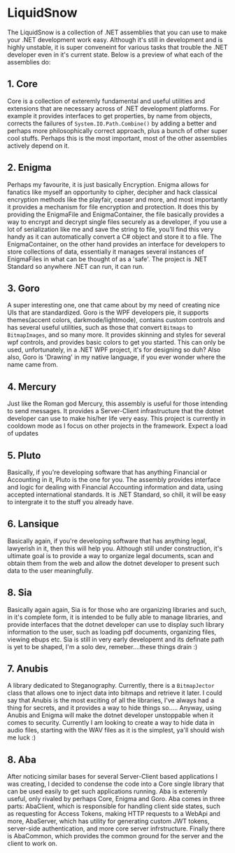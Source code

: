 # LiquidSnow
The LiquidSnow is a collection of .NET assemblies that you can use to make your .NET development work easy. Although it's still in development and is highly unstable, it is super conveneint for various tasks that trouble the .NET developer even in it's current state. Below is a preview of what each of the assemblies do:

## 1. Core
Core is a collection of exteremly fundamental and useful utilities and extensions that are necessary across of .NET development platforms. For example it provides interfaces to get properties, by name from objects, corrects the failures of `System.IO.Path.Combine()` by adding a better and perhaps more philosophically correct approach, plus a bunch of other super cool stuffs. Perhaps this is the most important, most of the other assemblies actively depend on it.

## 2. Enigma
Perhaps my favourite, it is just basically Encryption. Enigma allows for fanatics like myself an opportunity to cipher, decipher and hack classical encryption methods like the playfair, ceaser and more, and most importantly it provides a mechanism for file encryption and protection. It does this by providing the EnigmaFile and EnigmaContainer, the file basically provides a way to encrypt and decrypt single files securely as a developer, if you use a lot of serialization like me and save the string to file, you'll find this very handy as it can automatically convert a C# object and store it to a file. The EnigmaContainer, on the other hand provides an interface for developers to store collections of data, essentially it manages several instances of EnigmaFiles in what can be thought of as a 'safe'. The project is .NET Standard so anywhere .NET can run, it can run.

## 3. Goro
A super interesting one, one that came about by my need of creating nice UIs that are standardized. Goro is the WPF developers pie, it supports themes(accent colors, darkmode/lightmode), contains custom controls and has several useful utilities, such as those that convert `Bitmaps` to `BitmapImages`, and so many more. It provides skinning and styles for several wpf controls, and provides basic colors to get you started. This can only be used, unfortunately, in a .NET WPF project, it's for designing so duh? Also also, Goro is 'Drawing' in my native language, if you ever wonder where the name came from.

## 4. Mercury
Just like the Roman god Mercury, this assembly is useful for those intending to send messages. It provides a Server-Client infrastructure that the dotnet developer can use to make his/her life very easy. This project is currently in cooldown mode as I focus on other projects in the framework. Expect a load of updates

## 5. Pluto
Basically, if you're developing software that has anything Financial or Accounting in it, Pluto is the one for you. The assembly provides interface and logic for dealing with Financial Accounting information and data, using accepted international standards. It is .NET Standard, so chill, it will be easy to intergrate it to the stuff you already have.

## 6. Lansique
Basically again, if you're developing software that has anything legal, lawyerish in it, then this will help you. Although still under construction, it's ultimate goal is to provide a way to organize legal documents, scan and obtain them from the web and allow the dotnet developer to present such data to the user meaningfully.

## 8. Sia
Basically again again, Sia is for those who are organizing libraries and such, in it's complete form, it is intended to be fully able to manage libraries, and provide interfaces that the dotnet developer can use to display such library information to the user, such as loading pdf documents, organizing files, viewing ebups etc. Sia is still in very early developemt and its definate path is yet to be shaped, I'm a solo dev, remeber....these things drain :)

## 7. Anubis
A library dedicated to Steganography. Currently, there is a `BitmapJector` class that allows one to inject data into bitmaps and retrieve it later. I could say that Anubis is the most exciting of all the libraries, I've always had a thing for secrets, and it provides a way to hide things so..... Anyway, using Anubis and Enigma will make the dotnet developer unstoppable when it comes to security. Currently I am looking to create a way to hide data in audio files, starting with the WAV files as it is the simplest, ya'll should wish me luck :)

## 8. Aba
After noticing similar bases for several Server-Client based applications I was creating, I decided to condense the code into a Core single library that can be used easily to get such applications running. Aba is exteremly useful, only rivaled by perhaps Core, Enigma and Goro. Aba comes in three parts: AbaClient, which is responsible for handling client side states, such as requesting for Access Tokens, making HTTP requests to a WebApi and more, AbaServer, which has utility for generating custom JWT tokens, server-side authentication, and more core server infrstructure. Finally there is AbaCommon, which provides the common ground for the server and the client to work on.

